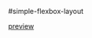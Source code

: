 #simple-flexbox-layout

[preview](https://htmlpreview.github.io/?https://github.com/harryrf3/theodinproject/blob/trunk/simple-flexbox-layout/index.html)
